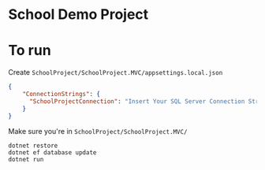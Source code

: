 # School Demo Project

# To run
Create `SchoolProject/SchoolProject.MVC/appsettings.local.json`
```json
{
    "ConnectionStrings": {
      "SchoolProjectConnection": "Insert Your SQL Server Connection String Here"
    }
}
```

Make sure you're in `SchoolProject/SchoolProject.MVC/`
```
dotnet restore
dotnet ef database update
dotnet run
```
